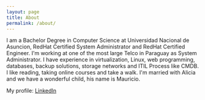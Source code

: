 ```yaml
---
layout: page
title: About
permalink: /about/
---
```


I am a Bachelor Degree in Computer Science at Universidad Nacional de Asuncion, RedHat Certified System Administrator and RedHat Certified Engineer. I'm working at one of the most large Telco in Paraguay as System Administrator. I have experience in virtualization, Linux, web programming, databases, backup solutions, storage networks and ITIL Process like CMDB.
I like reading, taking online courses and take a walk. I'm married with Alicia and we have a wonderful child, his name is Mauricio. 

My profile: [LinkedIn](https://www.linkedin.com/in/sergiogonzalez-sh/)

